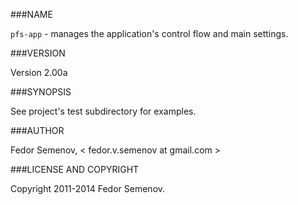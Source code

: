 ###NAME

`pfs-app` - manages the application's control flow and main settings.

###VERSION

Version 2.00a

###SYNOPSIS

See project's test subdirectory for examples.

###AUTHOR

Fedor Semenov, < fedor.v.semenov at gmail.com >

###LICENSE AND COPYRIGHT

Copyright 2011-2014 Fedor Semenov.  
